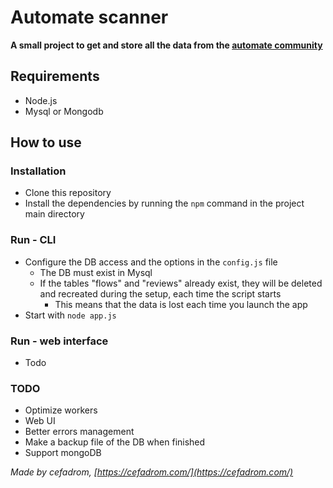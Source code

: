 # Automate scanner

**A small project to get and store all the data from the [automate community](https://llamalab.com/automate/community/)** 

## Requirements

- Node.js
- Mysql or Mongodb


## How to use

### Installation

- Clone this repository
- Install the dependencies by running the `npm` command in the project main directory

### Run - CLI

- Configure the DB access and the options in the `config.js` file
    - The DB must exist in Mysql
    - If the tables "flows" and "reviews" already exist, they will be deleted and recreated during the setup, each time the script starts
        - This means that the data is lost each time you launch the app
- Start with `node app.js`

### Run - web interface

- Todo


### TODO

- Optimize workers
- Web UI
- Better errors management
- Make a backup file of the DB when finished
- Support mongoDB

_Made by cefadrom, [https://cefadrom.com/](https://cefadrom.com/)_

